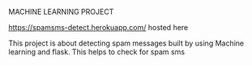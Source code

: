 MACHINE LEARNING PROJECT
 
 https://spamsms-detect.herokuapp.com/ hosted here

This project is about detecting spam messages built by using Machine learning and flask. This helps to check for spam sms
